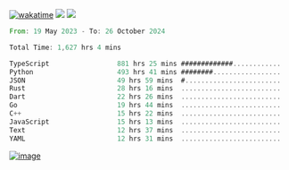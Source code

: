 [![wakatime](https://wakatime.com/badge/user/00eead22-fb14-4dd0-ab8a-3625cafbd50d.svg)](https://wakatime.com/@00eead22-fb14-4dd0-ab8a-3625cafbd50d)
![](https://komarev.com/ghpvc/?username=flatypus)
![](https://pixel.flatypus.me/flatypus?type=tracker)
<!--START_SECTION:waka-->

```rust
From: 19 May 2023 - To: 26 October 2024

Total Time: 1,627 hrs 4 mins

TypeScript                 881 hrs 25 mins #############............   53.92 %
Python                     493 hrs 41 mins ########.................   30.20 %
JSON                       49 hrs 59 mins  #........................   03.06 %
Rust                       28 hrs 16 mins  .........................   01.73 %
Dart                       22 hrs 26 mins  .........................   01.37 %
Go                         19 hrs 44 mins  .........................   01.21 %
C++                        15 hrs 22 mins  .........................   00.94 %
JavaScript                 15 hrs 13 mins  .........................   00.93 %
Text                       12 hrs 37 mins  .........................   00.77 %
YAML                       12 hrs 31 mins  .........................   00.77 %
```

<!--END_SECTION:waka-->
[<img alt="image" src="https://github.com/flatypus/flatypus/assets/68029599/0a302dc1-501c-43a0-ae8d-37ec4817f3bd">](https://flatypus.me)

